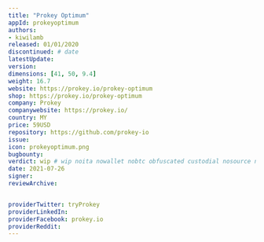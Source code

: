 ```yaml
---
title: "Prokey Optimum"
appId: prokeyoptimum
authors:
- kiwilamb
released: 01/01/2020
discontinued: # date
latestUpdate:
version:
dimensions: [41, 50, 9.4]
weight: 16.7
website: https://prokey.io/prokey-optimum
shop: https://prokey.io/prokey-optimum
company: Prokey
companywebsite: https://prokey.io/
country: MY
price: 59USD
repository: https://github.com/prokey-io
issue:
icon: prokeyoptimum.png
bugbounty:
verdict: wip # wip noita nowallet nobtc obfuscated custodial nosource nonverifiable reproducible bounty defunct
date: 2021-07-26
signer:
reviewArchive:


providerTwitter: tryProkey
providerLinkedIn: 
providerFacebook: prokey.io
providerReddit: 
---
```


